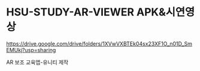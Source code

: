 # HSU-STUDY-AR-VIEWER APK&시연영상

https://drive.google.com/drive/folders/1XVwVXBTEk04sx23XF1O_n01D_SmEMUkj?usp=sharing

AR 보조 교육앱-유니티 제작
